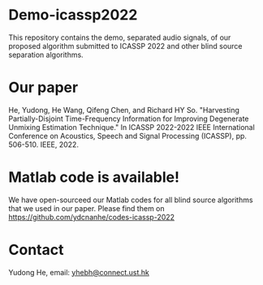 # Demo-icassp2022
This repository contains the demo, separated audio signals, of our proposed algorithm submitted to ICASSP 2022 and other blind source separation algorithms.
# Our paper
He, Yudong, He Wang, Qifeng Chen, and Richard HY So. "Harvesting Partially-Disjoint Time-Frequency Information for Improving Degenerate Unmixing Estimation Technique." In ICASSP 2022-2022 IEEE International Conference on Acoustics, Speech and Signal Processing (ICASSP), pp. 506-510. IEEE, 2022.
# Matlab code is available!
We have open-sourceed our Matlab codes for all blind source algorithms that we used in our paper.
Please find them on https://github.com/ydcnanhe/codes-icassp-2022
# Contact
Yudong He, email: yhebh@connect.ust.hk
